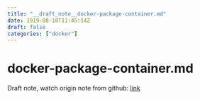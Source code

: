 ```yaml
---
title: "__draft_note__docker-package-container.md"
date: 1919-08-10T11:45:14Z
draft: false
categories: ["docker"]
---
```


# docker-package-container.md

Draft note, watch origin note from github: [link](https://github.com/tinghaolai/just-random-note/blob/master/docker/docker-package-container.md)